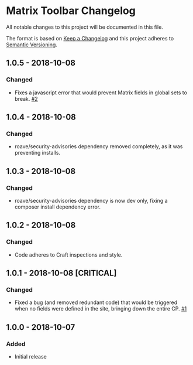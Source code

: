 # Matrix Toolbar Changelog

All notable changes to this project will be documented in this file.

The format is based on [Keep a Changelog](http://keepachangelog.com/) and this project adheres to [Semantic Versioning](http://semver.org/).

## 1.0.5 - 2018-10-08
### Changed
- Fixes a javascript error that would prevent Matrix fields in global sets to break. [#2](https://github.com/monachilada/craft-matrixtoolbar/issues/2)

## 1.0.4 - 2018-10-08
### Changed
- roave/security-advisories dependency removed completely, as it was preventing installs.

## 1.0.3 - 2018-10-08
### Changed
- roave/security-advisories dependency is now dev only, fixing a composer install dependency error.

## 1.0.2 - 2018-10-08
### Changed
- Code adheres to Craft inspections and style.

## 1.0.1 - 2018-10-08 [CRITICAL]
### Changed
- Fixed a bug (and removed redundant code) that would be triggered when no fields were defined in the site, bringing down the entire CP. [#1](https://github.com/monachilada/craft-matrixtoolbar/issues/1)

## 1.0.0 - 2018-10-07
### Added
- Initial release
